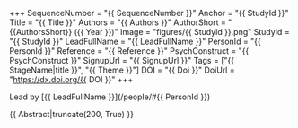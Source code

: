 +++
SequenceNumber = "{{ SequenceNumber }}"
Anchor = "{{ StudyId }}"
Title = "{{ Title }}"
Authors = "{{ Authors }}"
AuthorShort = "{{AuthorsShort}} ({{ Year }})"
Image = "figures/{{ StudyId }}.png"
StudyId = "{{ StudyId }}"
LeadFullName = "{{ LeadFullName }}"
PersonId = "{{ PersonId }}"
Reference = "{{ Reference }}"
PsychConstruct = "{{ PsychConstruct }}"
SignupUrl = "{{ SignupUrl }}"
Tags = ["{{ StageName|title }}", "{{ Theme }}"]
DOI = "{{ Doi }}"
DoiUrl = "https://dx.doi.org/{{ DOI }}"
+++

Lead by [{{ LeadFullName }}](/people/#{{ PersonId }})

{{ Abstract|truncate(200, True) }}